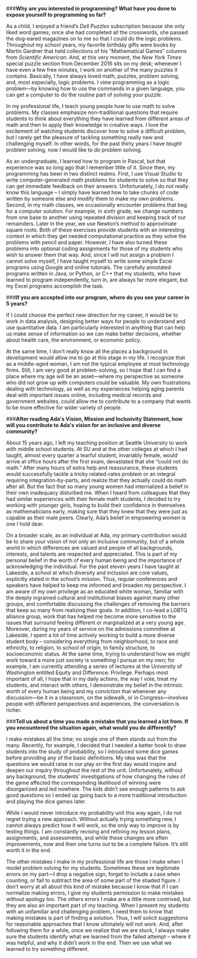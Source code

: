 ###**Why are you interested in programming? What have you done to expose yourself to programming so far?** 

As a child, I enjoyed a friend’s _Dell Puzzles_ subscription because she only liked word games; once she had completed all the crosswords, she passed the dog-eared magazines on to me so that I could do the logic problems. Throughout my school years, my favorite birthday gifts were books by Martin Gardner that held collections of his “Mathematical Games” columns from _Scientific American_. And, at this very moment, the _New York Times_ special puzzle section from December 2016 sits on my desk; whenever I have even a few free minutes, I work on another of the many puzzles it contains. Basically, I have always loved math, puzzles, problem solving, and, most especially, logic problems. I view programming as a logic problem—by knowing how to use the commands in a given language, you can get a computer to do the routine part of solving your puzzle. 

In my professional life, I teach young people how to use math to solve problems. My classes emphasize non-traditional questions that require students to think about everything they have learned from different areas of math and then to apply their knowledge in creative ways. I love the excitement of watching students discover how to solve a difficult problem, but I rarely get the pleasure of tackling something really new and challenging myself. In other words, for the past thirty years I have _taught_ problem solving, now I would like to _do_ problem solving.  

As an undergraduate, I learned how to program in Pascal, but that experience was so long ago that I remember little of it. Since then, my programming has been in two distinct realms. First, I use Visual Studio to write computer-generated math problems for students to solve so that they can get immediate feedback on their answers. Unfortunately, I do not really know this language – I simply have learned how to take chunks of code written by someone else and modify them to make my own problems. Second, in my math classes, we occasionally encounter problems that beg for a computer solution. For example, in sixth grade, we change numbers from one base to another using repeated division and keeping track of our remainders. Later in the year, we use Newton’s method to approximate square roots. Both of these exercises provide students with an interesting context in which they get needed computational practice as they solve the problems with pencil and paper. However, I have also turned these problems into optional coding assignments for those of my students who wish to answer them that way. And, since I will not assign a problem I cannot solve myself, I have taught myself to write some simple Excel programs using Google and online tutorials. The carefully annotated programs written in Java, or Python, or C++ that my students, who have learned to program independently, turn in, are always far more elegant, but my Excel programs accomplish the task.   
 
###**If you are accepted into our program, where do you see your career in 5 years?** 

If I could choose the perfect new direction for my career, it would be to work in data analysis, designing better ways for people to understand and use quantitative data. I am particularly interested in anything that can help us make sense of information so we can make better decisions, whether about health care, the environment, or economic policy.  

At the same time, I don’t really know all the places a background in development would allow me to go at this stage in my life. I recognize that as a middle-aged woman, I am not the typical employee at most technology firms. Still, I am very good at problem-solving, so I hope that I can find a place where my age will be an asset—where my perspective as someone who did not grow up with computers could be valuable. My own frustrations dealing with technology, as well as my experiences helping aging parents deal with important issues online, including medical records and government websites, could allow me to contribute to a company that wants to be more effective for wider variety of people.  


###**After reading Ada's Vision, Mission and Inclusivity Statement, how will you contribute to Ada's vision for an inclusive and diverse community?** 

About 15 years ago, I left my teaching position at Seattle University to work with middle school students.  At SU and at the other colleges at which I had taught, almost every quarter a tearful student, invariably female, would arrive at office hours after the first exam, devastated that she “could not do math.”  After many hours of extra help and reassurance, these students would successfully tackle a tricky related-rates problem or an integral requiring integration-by-parts, and realize that they actually could do math after all.  But the fact that so many young women had internalized a belief in their own inadequacy disturbed me.  When I heard from colleagues that they had similar experiences with their female math students, I decided to try working with younger girls, hoping to build their confidence in themselves as mathematicians early, making sure that they knew that they were just as capable as their male peers.  Clearly, Ada’s belief in empowering women is one I hold dear.  
 
On a broader scale, as an individual at Ada, my primary contribution would be to share your vision of not only an inclusive community, but of a whole world in which differences are valued and people of all backgrounds, interests, and talents are respected and appreciated. This is part of my personal belief in the worth of every human being and the importance of acknowledging the individual.  For the past eleven years I have taught at Lakeside, a school at which diversity and inclusion are core values, explicitly stated in the school’s mission.  Thus, regular conferences and speakers have helped to keep me informed and broaden my perspective. I am aware of my own privilege as an educated white woman, familiar with the deeply ingrained cultural and institutional biases against many other groups, and comfortable discussing the challenges of removing the barriers that keep so many from realizing their goals.  In addition, I co-lead a LGBTQ alliance group, work that has helped me become more sensitive to the issues that surround feeling different or marginalized at a very young age.  Moreover, during my years of service on the admissions committee at Lakeside, I spent a lot of time actively working to build a more diverse student body – considering everything from neighborhood, to race and ethnicity, to religion, to school of origin, to family structure, to socioeconomic status.  At the same time, trying to understand how we might work toward a more just society is something I pursue on my own; for example, I am currently attending a series of lectures at the University of Washington entitled Equity and Difference: Privilege. Perhaps most important of all, I hope that in my daily actions, the way I vote, treat my students, and interact with others, I demonstrate my belief in the intrinsic worth of every human being and my conviction that whenever any discussion—be it in a classroom, on the sidewalk, or in Congress—involves people with different perspectives and experiences, the conversation is richer.   
 
 
###**Tell us about a time you made a mistake that you learned a lot from. If you encountered the situation again, what would you do differently?**
 
I make mistakes all the time; no single one of them stands out from the many.  Recently, for example, I decided that I needed a better hook to draw students into the study of probability, so I introduced some dice games before providing any of the basic definitions.  My idea was that the questions we would raise in our play on the first day would inspire and deepen our inquiry throughout the rest of the unit.  Unfortunately, without any background, the students’ investigations of how changing the rules of the game affected the corresponding likelihood of winning were disorganized and led nowhere. The kids didn’t see enough patterns to ask good questions so I ended up going back to a more traditional introduction and playing the dice games later.  

While I would never introduce my probability unit this way again, I do not regret trying a new approach.  Without actually trying something new, I cannot always predict how it will work, so the only way to improve is by testing things.  I am constantly revising and refining my lesson plans, assignments, and assessments, and while these changes are often improvements, now and then one turns out to be a complete failure.  It’s still worth it in the end.  

The other mistakes I make in my professional life are those I make when I model problem solving for my students.  Sometimes these are legitimate errors on my part—I drop a negative sign, forget to include a case when counting, or fail to subtract the area of some part of the shaded figure.  I don’t worry at all about this kind of mistake because I know that if I can normalize making errors, I give my students permission to make mistakes without apology too.  The others errors I make are a little more contrived, but they are also an important part of my teaching.  When I present my students with an unfamiliar and challenging problem, I need them to know that making mistakes is part of finding a solution.  Thus, I will solicit suggestions for reasonable approaches that I know ultimately will not work.  And, after following them for a while, once we realize that we are stuck, I always make sure the students identify what we learned from the failed attempt – where it was helpful, and why it didn’t work in the end.  Then we use what we learned to try something different.
